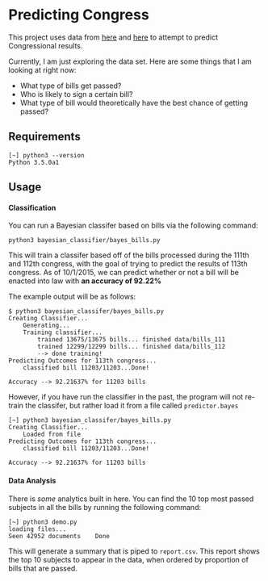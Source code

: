 # Predicting Congress

This project uses data from [here](https://www.govtrack.us/developers/data) and [here](https://github.com/unitedstates/congress) to attempt to predict Congressional results.

Currently, I am just exploring the data set. Here are some things that I am looking at right now:

* What type of bills get passed?
* Who is likely to sign a certain bill?
* What type of bill would theoretically have the best chance of getting passed?

## Requirements

```shell
[~] python3 --version
Python 3.5.0a1
```

## Usage

#### Classification

You can run a Bayesian classifer based on bills via the following command:

```shell
python3 bayesian_classifier/bayes_bills.py
```

This will train a classifer based off of the bills processed during the 111th and 112th congress, with the goal of trying to predict the results of 113th congress. As of 10/1/2015, we can predict whether or not a bill will be enacted into law with **an accuracy of 92.22%**

The example output will be as follows:

```
$ python3 bayesian_classifer/bayes_bills.py
Creating Classifier...
	Generating...
	Training classifier...
		trained 13675/13675 bills... finished data/bills_111
		trained 12299/12299 bills... finished data/bills_112
		--> done training!
Predicting Outcomes for 113th congress...
	classified bill 11203/11203...Done!

Accuracy --> 92.21637% for 11203 bills
```

However, if you have run the classifier in the past, the program will not re-train the classifer, but rather load it from a file called `predictor.bayes`

```
[~] python3 bayesian_classifer/bayes_bills.py
Creating Classifier...
	Loaded from file
Predicting Outcomes for 113th congress...
	classified bill 11203/11203...Done!

Accuracy --> 92.21637% for 11203 bills
```

#### Data Analysis

There is *some* analytics built in here. You can find the 10 top most passed subjects in all the bills by running the following command:

```shell
[~] python3 demo.py
loading files...
Seen 42952 documents	Done
```

This will generate a summary that is piped to `report.csv`. This report shows the top 10 subjects to appear in the data, when ordered by proportion of bills that are passed.
